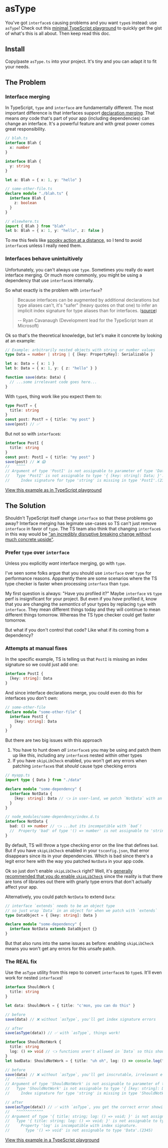 # asType

You've got `interface`s causing problems and you want `type`s instead: use `asType`!
Check out this [minimal TypeScript playground](https://tsplay.dev/Wk1pJN) to quickly get the gist of what's this is all about.
Then keep read this doc.

## Install

Copy/paste `asType.ts` into your project.
It's tiny and you can adapt it to fit your needs.

## The Problem

### Interface merging

In TypeScript, `type` and `interface` are fundamentally different.
The most important difference is that interfaces support [declaration merging](https://www.typescriptlang.org/docs/handbook/declaration-merging.html).
That means _any_ code that's part of your app (including dependencies) can change an interface.
It's a powerful feature and with great power comes great responsibility.

```ts
// blah.ts
interface Blah {
  x: number
}

interface Blah {
  y: string
}

let a: Blah = { x: 1, y: "hello" }
```

```ts
// some-other-file.ts
declare module "./blah.ts" {
  interface Blah {
    z: boolean
  }
}

// elsewhere.ts
import { Blah } from "blah"
let b: Blah = { x: 1, y: "hello", z: false }
```

To me this feels like [spooky action at a distance](https://en.wikipedia.org/wiki/Quantum_entanglement#:~:text=Like%20Einstein%2C%20Schr%C3%B6dinger%20was%20dissatisfied,spooky%20action%20at%20a%20distance.%22), so I tend to avoid `interface`s unless I really need them.

### Interfaces behave unintuitively

Unfortunately, you can't always use `type`.
Sometimes you really do want interface merging.
Or much more commonly, you might be using a dependency that use `interface`s internally.

So what exactly is the problem with `interface`?

> Because interfaces can be augmented by additional declarations but type aliases can't, it's "safer" (heavy quotes on that one) to infer an implicit index signature for type aliases than for interfaces. ([source](https://github.com/microsoft/TypeScript/issues/15300#issuecomment-332366024))
>
> -- Ryan Cavanaugh (Development lead for the TypeScript team at Microsoft)

Ok so that's the theoretical knowledge, but let's make it concrete by looking at an example:

```ts
// Example: arbitrarily nested objects with string or number values
type Data = number | string | { [key: PropertyKey]: Serializable }

let a: Data = { x: 1 }
let b: Data = { x: 1, y: { z: "hello" } }

function save(data: Data) {
  // ...some irrelevant code goes here...
}
```

With `type`s, thing work like you expect them to:

```ts
type PostT = {
  title: string
}
const post: PostT = { title: "my post" }
save(post) // ✅
```

But not so with `interface`s:

```ts
interface PostI {
  title: string
}
const post: PostI = { title: "my post" }
save(post) // ❌ 😱
//   ^^^^
// Argument of type 'PostI' is not assignable to parameter of type 'Data'.
//   Type 'PostI' is not assignable to type '{ [key: string]: Data; }'.
//     Index signature for type 'string' is missing in type 'PostI'.(2345)
```

[View this example as in TypeScript playground](https://tsplay.dev/WY10xW)

## The Solution

Shouldn't TypeScript itself change `interface` so that these problems go away?
Interface merging has legimate use-cases so TS can't just remove `interface` in favor of `type`.
The TS team also think that changing `interface`s in this way would be ["an incredibly disruptive breaking change without much concrete upside"](https://github.com/microsoft/TypeScript/issues/15300#issuecomment-1320620897).

### Prefer `type` over `interface`

Unless you explicitly _want_ interface merging, go with `type`.

I've seen some folks argue that you should use `interface` over `type` for performance reasons.
Apparently there are some scenarios where the TS type checker is faster when processing `interface` than `type`.

My first question is always: "Have you profiled it?"
Maybe `interface` vs `type` perf is insignificant for your project.
But even if you _have_ profiled it, know that you are changing the _semantics_ of your types by replacing `type` with `interface`.
They mean different things today and they will continue to mean different things tomorrow.
Whereas the TS type checker could get faster tomorrow.

But what if you don't control that code? Like what if its coming from a dependency?

### Attempts at manual fixes

In the specific example, TS is telling us that `PostI` is missing an index signature so we could just add one:

```ts
interface PostI {
  [key: string]: Data
}
```

And since interface declarations merge, you could even do this for interfaces you don't own:

```ts
// some-other-file
declare module "some-other-file" {
  interface PostI {
    [key: string]: Data
  }
}
```

But there are two big issues with this approach

1. You have to hunt down _all_ `interface`s you may be using and patch them up like this, including any `interface`s nested within other types
2. If you have `skipLibCheck` enabled, you won't get any errors when patching `interface`s that _should_ cause type checking errors

```ts
// myapp.ts
import type { Data } from "./data"

declare module "some-dependency" {
  interface NotData {
    [key: string]: Data // 👈 in user-land, we patch `NotData` with an index signature...
  }
}

// node_modules/some-dependency/index.d.ts
interface NotData {
  bad: () => number // 👈 ...but its incompatible with `bad`!
  //  Property 'bad' of type '() => number' is not assignable to 'string' index type 'Data'. ts (2411)
}
```

By default, TS will throw a type checking error on the line that defines `bad`.
But if you have `skipLibCheck` enabled in your `tsconfig.json`, that error disappears since its in your dependencies.
Which is bad since there's a legit error here with the way you patched `NotData` in your app code.

Ok so just don't enable `skipLibCheck` right?
Well, it's [generally recommended that you do enable `skipLibCheck`](https://www.totaltypescript.com/tsconfig-cheat-sheet) since the reality is that there are tons of libraries out there with gnarly type errors that don't actually affect your app.

Alternatively, you could patch `NotData` to extend `Data`:

```ts
// interface `extends` needs to be an object type
// so just wrap `Data` in an object for when we patch with `extends`
type DataObject = { [key: string]: Data }

declare module "some-dependency" {
  interface NotData extends DataObject {}
}
```

But that also runs into the same issues as before: enabling `skipLibCheck` means you won't get any errors for this unsafe patch.

### The REAL fix

Use the `asType` utility from this repo to convert `interface`s to `type`s.
It'll even work for nested `interface`s!

```ts
interface ShouldWork {
  title: string
}

let data: ShouldWork = { title: "c'mon, you can do this" }

// before
save(data) // ❌ without `asType`, you'll get index signature errors

// after
save(asType(data)) // ✅ with `asType`, things work!

interface ShouldNotWork {
  title: string
  log: () => void // 👈 functions aren't allowed in `Data` so this should error if we try to `save`
}
let badData: ShouldNotWork = { title: "uh oh", log: () => console.log("oops") }

// before
save(data) // ❌ without `asType`, you'll get inscrutable, irrelevant errors about index signatures
//   ^^^^
// Argument of type 'ShouldNotWork' is not assignable to parameter of type 'Data'.
//   Type 'ShouldNotWork' is not assignable to type '{ [key: string]: Data; }'.
//     Index signature for type 'string' is missing in type 'ShouldNotWork'.(2345)

// after
save(asType(data)) // ✅ with `asType`, you get the correct error showing `log` to be the problem
//   ^^^^^^^^^^^^
// Argument of type '{ title: string; log: () => void; }' is not assignable to parameter of type 'Data'.
//   Type '{ title: string; log: () => void; }' is not assignable to type '{ [key: string]: Data; }'.
//     Property 'log' is incompatible with index signature.
//       Type '() => void' is not assignable to type 'Data'.(2345)
```

[View this example in a TypeScript playground](https://tsplay.dev/Wk1pJN)
